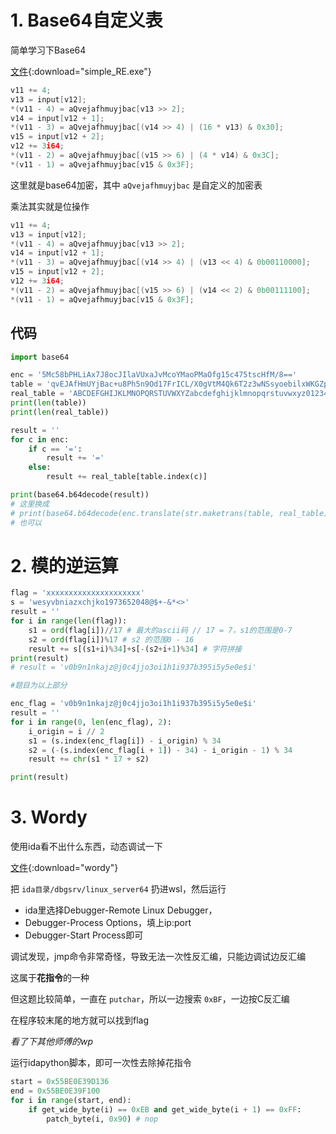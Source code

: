 # 1. Base64自定义表

简单学习下Base64

[文件](./assets/bin/simple_RE.exe){:download="simple_RE.exe"}

```c
v11 += 4;
v13 = input[v12];
*(v11 - 4) = aQvejafhmuyjbac[v13 >> 2];
v14 = input[v12 + 1];
*(v11 - 3) = aQvejafhmuyjbac[(v14 >> 4) | (16 * v13) & 0x30];
v15 = input[v12 + 2];
v12 += 3i64;
*(v11 - 2) = aQvejafhmuyjbac[(v15 >> 6) | (4 * v14) & 0x3C];
*(v11 - 1) = aQvejafhmuyjbac[v15 & 0x3F];
```

这里就是base64加密，其中 `aQvejafhmuyjbac` 是自定义的加密表

乘法其实就是位操作

```c
v11 += 4;
v13 = input[v12];
*(v11 - 4) = aQvejafhmuyjbac[v13 >> 2];
v14 = input[v12 + 1];
*(v11 - 3) = aQvejafhmuyjbac[(v14 >> 4) | (v13 << 4) & 0b00110000];
v15 = input[v12 + 2];
v12 += 3i64;
*(v11 - 2) = aQvejafhmuyjbac[(v15 >> 6) | (v14 << 2) & 0b00111100];
*(v11 - 1) = aQvejafhmuyjbac[v15 & 0x3F];
```

## 代码

```python
import base64

enc = '5Mc58bPHLiAx7J8ocJIlaVUxaJvMcoYMaoPMaOfg15c475tscHfM/8=='
table = 'qvEJAfHmUYjBac+u8Ph5n9Od17FrICL/X0gVtM4Qk6T2z3wNSsyoebilxWKGZpRD'
real_table = 'ABCDEFGHIJKLMNOPQRSTUVWXYZabcdefghijklmnopqrstuvwxyz0123456789+/'
print(len(table))
print(len(real_table))

result = ''
for c in enc:
    if c == '=':
        result += '='
    else:
        result += real_table[table.index(c)]

print(base64.b64decode(result))
# 这里换成
# print(base64.b64decode(enc.translate(str.maketrans(table, real_table))))
# 也可以
```

# 2. 模的逆运算

```python
flag = 'xxxxxxxxxxxxxxxxxxxxx'
s = 'wesyvbniazxchjko1973652048@$+-&*<>'
result = ''
for i in range(len(flag)):
    s1 = ord(flag[i])//17 # 最大的ascii码 // 17 = 7，s1的范围是0-7
    s2 = ord(flag[i])%17 # s2 的范围0 - 16
    result += s[(s1+i)%34]+s[-(s2+i+1)%34] # 字符拼接
print(result)
# result = 'v0b9n1nkajz@j0c4jjo3oi1h1i937b395i5y5e0e$i'

#题目为以上部分

enc_flag = 'v0b9n1nkajz@j0c4jjo3oi1h1i937b395i5y5e0e$i'
result = ''
for i in range(0, len(enc_flag), 2):
    i_origin = i // 2
    s1 = (s.index(enc_flag[i]) - i_origin) % 34
    s2 = (-(s.index(enc_flag[i + 1]) - 34) - i_origin - 1) % 34
    result += chr(s1 * 17 + s2)

print(result)
```

# 3. Wordy

使用ida看不出什么东西，动态调试一下

[文件](./assets/bin/wordy){:download="wordy"}

把 `ida目录/dbgsrv/linux_server64` 扔进wsl，然后运行

- ida里选择Debugger-Remote Linux Debugger，
- Debugger-Process Options，填上ip:port
- Debugger-Start Process即可

调试发现，jmp命令非常奇怪，导致无法一次性反汇编，只能边调试边反汇编

这属于**花指令**的一种

但这题比较简单，一直在 `putchar`，所以一边搜索 `0xBF`，一边按C反汇编

在程序较末尾的地方就可以找到flag

*看了下其他师傅的wp*

运行idapython脚本，即可一次性去除掉花指令

```python
start = 0x55BE0E39D136
end = 0x55BE0E39F100
for i in range(start, end):
    if get_wide_byte(i) == 0xEB and get_wide_byte(i + 1) == 0xFF:
        patch_byte(i, 0x90) # nop
```